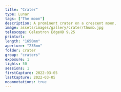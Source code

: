 ```yaml
---
title: "Crater"
type: Lunar
tags: ["The moon"]
description: A prominent crater on a crescent moon.
image: assets/images/gallery/crater/thumb.jpg
telescope: Celestron EdgeHD 9.25
printurl: 
length: "1650mm"
aperture: "235mm"
folder: crater
group: "craters"
exposure: 1
lights: 50
sessions: 1
firstCapture: 2022-03-05 
lastCapture: 2022-03-05
noannotations: true
---
```

